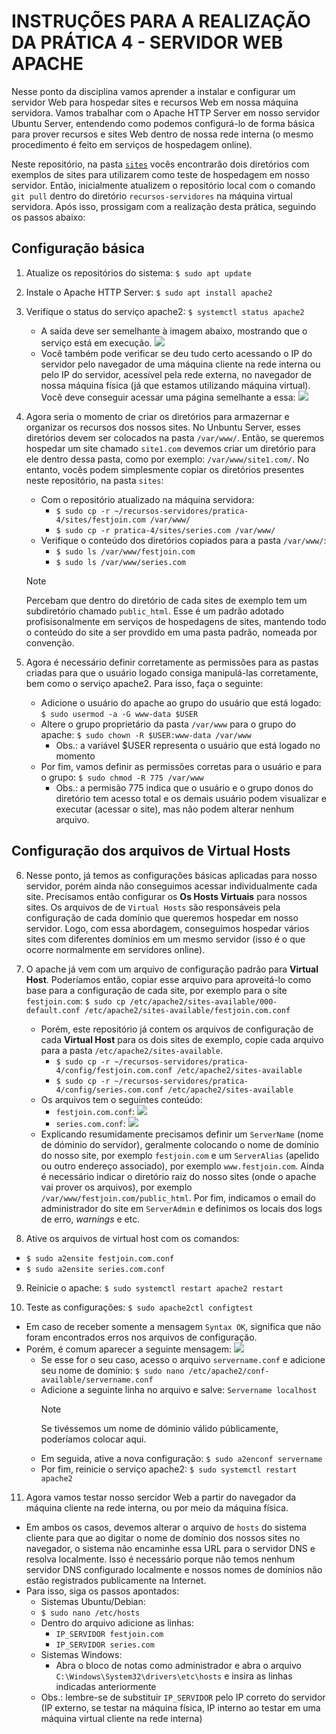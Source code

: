 # INSTRUÇÕES PARA A REALIZAÇÃO DA PRÁTICA 4 - SERVIDOR WEB APACHE

Nesse ponto da disciplina vamos aprender a instalar e configurar um servidor Web para hospedar sites e recursos Web em nossa máquina servidora. Vamos trabalhar com o Apache HTTP Server em nosso servidor Ubuntu Server, entendendo como podemos configurá-lo de forma básica para prover recursos e sites Web dentro de nossa rede interna (o mesmo procedimento é feito em serviços de hospedagem online).

Neste repositório, na pasta [`sites`](pratica-4/sites) vocês encontrarão dois diretórios com exemplos de sites para utilizarem como teste de hospedagem em nosso servidor. Então, inicialmente atualizem o repositório local com o comando `git pull` dentro do diretório `recursos-servidores` na máquina virtual servidora. Após isso, prossigam com a realização desta prática, seguindo os passos abaixo:

## Configuração básica

1. Atualize os repositórios do sistema: `$ sudo apt update`

2. Instale o Apache HTTP Server: `$ sudo apt install apache2`

3. Verifique o status do serviço apache2: `$ systemctl status apache2`

   - A saída deve ser semelhante à imagem abaixo, mostrando que o serviço está em execução.
     <img src="imagens/apache1.png">
   - Você também pode verificar se deu tudo certo acessando o IP do servidor pelo navegador de uma máquina cliente na rede interna ou pelo IP do servidor, acessível pela rede externa, no navegador de nossa máquina física (já que estamos utilizando máquina virtual). Você deve conseguir acessar uma página semelhante a essa:
     <img src="imagens/apache2.png">

4. Agora seria o momento de criar os diretórios para armazernar e organizar os recursos dos nossos sites. No Unbuntu Server, esses diretórios devem ser colocados na pasta `/var/www/`. Então, se queremos hospedar um site chamado `site1.com` devemos criar um diretório para ele dentro dessa pasta, como por exemplo: `/var/www/site1.com/`. No entanto, vocês podem simplesmente copiar os diretórios presentes neste repositório, na pasta `sites`:

   - Com o repositório atualizado na máquina servidora:
     - `$ sudo cp -r ~/recursos-servidores/pratica-4/sites/festjoin.com /var/www/`
     - `$ sudo cp -r pratica-4/sites/series.com /var/www/`
   - Verifique o conteúdo dos diretórios copiados para a pasta `/var/www/`:
     - `$ sudo ls /var/www/festjoin.com`
     - `$ sudo ls /var/www/series.com`

   > [!NOTE]
   > Percebam que dentro do diretório de cada sites de exemplo tem um subdiretório chamado `public_html`. Esse é um padrão adotado profisisonalmente em serviços de hospedagens de sites, mantendo todo o conteúdo do site a ser provdido em uma pasta padrão, nomeada por convenção.

5. Agora é necessário definir corretamente as permissões para as pastas criadas para que o usuário logado consiga manipulá-las corretamente, bem como o serviço apache2. Para isso, faça o seguinte:

   - Adicione o usuário do apache ao grupo do usuário que está logado: `$ sudo usermod -a -G www-data $USER`
   - Altere o grupo proprietário da pasta `/var/www` para o grupo do apache: `$ sudo chown -R $USER:www-data /var/www`
     - Obs.: a variável $USER representa o usuário que está logado no momento
   - Por fim, vamos definir as permissões corretas para o usuário e para o grupo: `$ sudo chmod -R 775 /var/www`
     - Obs.: a permisão 775 indica que o usuário e o grupo donos do diretório tem acesso total e os demais usuário podem visualizar e executar (acessar o site), mas não podem alterar nenhum arquivo.

## Configuração dos arquivos de Virtual Hosts

6. Nesse ponto, já temos as configurações básicas aplicadas para nosso servidor, porém ainda não conseguimos acessar individualmente cada site. Precisamos então configurar os **Os Hosts Virtuais** para nossos sites. Os arquivos de de `Virtual Hosts` são responsáveis pela configuração de cada domínio que queremos hospedar em nosso servidor. Logo, com essa abordagem, conseguimos hospedar vários sites com diferentes domínios em um mesmo servidor (isso é o que ocorre normalmente em servidores online).

7. O apache já vem com um arquivo de configuração padrão para **Virtual Host**. Poderíamos então, copiar esse arquivo para aproveitá-lo como base para a configuração de cada site, por exemplo para o site `festjoin.com`: `$ sudo cp /etc/apache2/sites-available/000-default.conf /etc/apache2/sites-available/festjoin.com.conf`

   - Porém, este repositório já contem os arquivos de configuração de cada **Virtual Host** para os dois sites de exemplo, copie cada arquivo para a pasta `/etc/apache2/sites-available`.
     - `$ sudo cp -r ~/recursos-servidores/pratica-4/config/festjoin.com.conf /etc/apache2/sites-available`
     - `$ sudo cp -r ~/recursos-servidores/pratica-4/config/series.com.conf /etc/apache2/sites-available`
   - Os arquivos tem o seguintes conteúdo:
     - `festjoin.com.conf`:
       <img src="imagens/apache3.png">
     - `series.com.conf`:
       <img src="imagens/apache3.png">
   - Explicando resumidamente precisamos definir um `ServerName` (nome de dóminio do servidor), geralmente colocando o nome de domínio do nosso site, por exemplo `festjoin.com` e um `ServerAlias` (apelido ou outro endereço associado), por exemplo `www.festjoin.com`. Ainda é necessário indicar o diretório raiz do nosso sites (onde o apache vai prover os arquivos), por exemplo `/var/www/festjoin.com/public_html`. Por fim, indicamos o email do administrador do site em `ServerAdmin` e definimos os locais dos logs de erro, _warnings_ e etc.

8. Ative os arquivos de virtual host com os comandos:

- `$ sudo a2ensite festjoin.com.conf`
- `$ sudo a2ensite series.com.conf`

9. Reinicie o apache: `$ sudo systemctl restart apache2 restart`

10. Teste as configurações: `$ sudo apache2ctl configtest`

- Em caso de receber somente a mensagem `Syntax OK`, significa que não foram encontrados erros nos arquivos de configuração.
- Porém, é comum aparecer a seguinte mensagem:
  <img src="imagens/apache5.png">
  - Se esse for o seu caso, acesso o arquivo `servername.conf` e adicione seu nome de domínio: `$ sudo nano /etc/apache2/conf-available/servername.conf`
  - Adicione a seguinte linha no arquivo e salve: `Servername localhost`
    > [!NOTE]
    > Se tivéssemos um nome de dóminio válido públicamente, poderíamos colocar aqui.
  - Em seguida, ative a nova configuração: `$ sudo a2enconf servername`
  - Por fim, reinicie o serviço apache2: `$ sudo systemctl restart apache2`

11. Agora vamos testar nosso sercidor Web a partir do navegador da máquina cliente na rede interna, ou por meio da máquina física.

- Em ambos os casos, devemos alterar o arquivo de `hosts` do sistema cliente para que ao digitar o nome de domínio dos nossos sites no navegador, o sistema não encaminhe essa URL para o servidor DNS e resolva localmente. Isso é necessário porque não temos nenhum servidor DNS configurado localmente e nossos nomes de domínios não estão registrados publicamente na Internet.
- Para isso, siga os passos apontados:
  - Sistemas Ubuntu/Debian:
  - `$ sudo nano /etc/hosts`
  - Dentro do arquivo adicione as linhas:
    - `IP_SERVIDOR festjoin.com`
    - `IP_SERVIDOR series.com`
  - Sistemas Windows:
    - Abra o bloco de notas como administrador e abra o arquivo `C:\Windows\System32\drivers\etc\hosts` e insira as linhas indicadas anteriormente
  - Obs.: lembre-se de substituir `IP_SERVIDOR` pelo IP correto do servidor (IP externo, se testar na máquina física, IP interno ao testar em uma máquina virtual cliente na rede interna)
